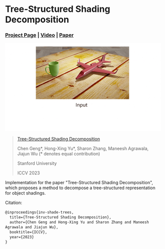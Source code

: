 # Tree-Structured Shading Decomposition

### [Project Page](https://chen-geng.com/inv-shade-trees) | [Video](https://www.youtube.com/watch?v=L7zD9zM_zcg) | [Paper](https://chen-geng.com/files/inv-shade-trees.pdf) 

![ist](ist.gif)

> [Tree-Structured Shading Decomposition](https://chen-geng.com/inv-shade-trees)
>
> Chen Geng\*, Hong-Xing Yu*, Sharon Zhang, Maneesh Agrawala, Jiajun Wu (* denotes equal contribution)
>
> Stanford University
>
> ICCV 2023

Implementation for the paper "Tree-Structured Shading Decomposition", which proposes a method to decompose a tree-structured representation for object shadings.

Citation: 
```
@inproceedings{inv-shade-trees,
  title={Tree-Structured Shading Decomposition},
  author={Chen Geng and Hong-Xing Yu and Sharon Zhang and Maneesh Agrawala and Jiajun Wu},
  booktitle={ICCV},
  year={2023}
}
```
